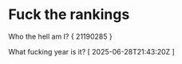 # Fuck the rankings

Who the hell am I?
{ 21190285 }

What fucking year is it?
[ 2025-06-28T21:43:20Z ]
